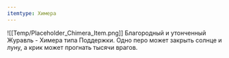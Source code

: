 ```yaml
---
itemtype: Химера
---
```

![[Temp/Placeholder_Chimera_Item.png]]
Благородный и утонченный Журавль - Химера типа Поддержки. Одно перо может закрыть солнце и луну, а крик может прогнать тысячи врагов.
